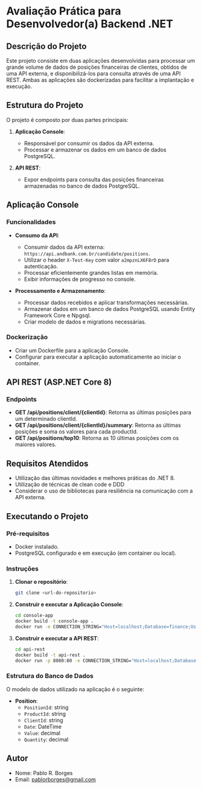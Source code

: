 # Avaliação Prática para Desenvolvedor(a) Backend .NET

## Descrição do Projeto

Este projeto consiste em duas aplicações desenvolvidas para processar um grande volume de dados de posições financeiras de clientes, obtidos de uma API externa, e disponibilizá-los para consulta através de uma API REST. Ambas as aplicações são dockerizadas para facilitar a implantação e execução.

## Estrutura do Projeto

O projeto é composto por duas partes principais:

1. **Aplicação Console**:
    - Responsável por consumir os dados da API externa.
    - Processar e armazenar os dados em um banco de dados PostgreSQL.

2. **API REST**:
    - Expor endpoints para consulta das posições financeiras armazenadas no banco de dados PostgreSQL.

## Aplicação Console

### Funcionalidades

- **Consumo da API**:
    - Consumir dados da API externa: `https://api.andbank.com.br/candidate/positions`.
    - Utilizar o header `X-Test-Key` com valor `a2mpznLX6F8rD` para autenticação.
    - Processar eficientemente grandes listas em memória.
    - Exibir informações de progresso no console.

- **Processamento e Armazenamento**:
    - Processar dados recebidos e aplicar transformações necessárias.
    - Armazenar dados em um banco de dados PostgreSQL usando Entity Framework Core e Npgsql.
    - Criar modelo de dados e migrations necessárias.

### Dockerização

- Criar um Dockerfile para a aplicação Console.
- Configurar para executar a aplicação automaticamente ao iniciar o container.

## API REST (ASP.NET Core 8)

### Endpoints

- **GET /api/positions/client/{clientId}**: Retorna as últimas posições para um determinado clientId.
- **GET /api/positions/client/{clientId}/summary**: Retorna as últimas posições e soma os valores para cada productId.
- **GET /api/positions/top10**: Retorna as 10 últimas posições com os maiores valores.

## Requisitos Atendidos

- Utilização das últimas novidades e melhores práticas do .NET 8.
- Utilização de técnicas de clean code e DDD
- Considerar o uso de bibliotecas para resiliência na comunicação com a API externa.

## Executando o Projeto

### Pré-requisitos

- Docker instalado.
- PostgreSQL configurado e em execução (em container ou local).

### Instruções

1. **Clonar o repositório**:
    ```bash
    git clone <url-do-repositorio>
    ```

2. **Construir e executar a Aplicação Console**:
    ```bash
    cd console-app
    docker build -t console-app .
    docker run -e CONNECTION_STRING="Host=localhost;Database=finance;Username=user;Password=pass" console-app
    ```

3. **Construir e executar a API REST**:
    ```bash
    cd api-rest
    docker build -t api-rest .
    docker run -p 8080:80 -e CONNECTION_STRING="Host=localhost;Database=finance;Username=user;Password=pass" api-rest
    ```

### Estrutura do Banco de Dados

O modelo de dados utilizado na aplicação é o seguinte:

- **Position**:
    - `PositionId`: string
    - `ProductId`: string
    - `ClientId`: string
    - `Date`: DateTime
    - `Value`: decimal
    - `Quantity`: decimal

## Autor

- Nome: Pablo R. Borges
- Email: pablorborges@gmail.com 

